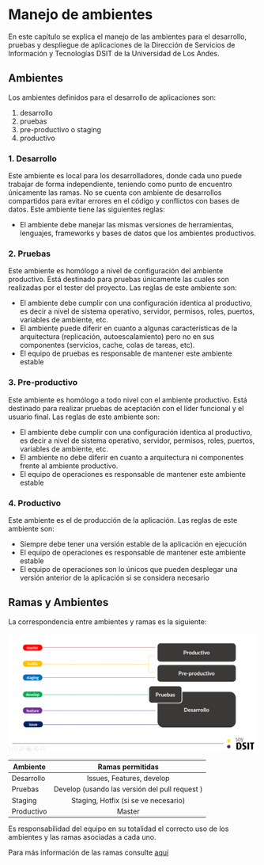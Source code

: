 # Manejo de ambientes
En este capítulo se explica el manejo de las ambientes para el desarrollo, pruebas y despliegue de aplicaciones de la Dirección de Servicios de Información y Tecnologías DSIT de la Universidad de Los Andes.

## Ambientes
Los ambientes definidos para el desarrollo de aplicaciones son:

1. desarrollo
2. pruebas
3. pre-productivo o staging
4. productivo

### 1. Desarrollo
Este ambiente es local para los desarrolladores, donde cada uno puede trabajar de forma independiente, teniendo como punto de encuentro únicamente las ramas. No se cuenta con ambiente de desarrollos compartidos para evitar errores en el código y conflictos con bases de datos. Este ambiente tiene las siguientes reglas:
  * El ambiente debe manejar las mismas versiones de herramientas, lenguajes, frameworks y bases de datos que los ambientes productivos.

### 2. Pruebas
Este ambiente es homólogo a nivel de configuración del ambiente productivo. Está destinado para pruebas únicamente las cuales son realizadas por el tester del proyecto. Las reglas de este ambiente son:
  * El ambiente debe cumplir con una configuración identica al productivo, es decir a nivel de sistema operativo, servidor, permisos, roles, puertos, variables de ambiente, etc.
  * El ambiente puede diferir en cuanto a algunas características de la arquitectura (replicación, autoescalamiento) pero no en sus componentes (servicios, cache, colas de tareas, etc).
  * El equipo de pruebas es responsable de mantener este ambiente estable

### 3. Pre-productivo
Este ambiente es homólogo a todo nivel con el ambiente productivo. Está destinado para realizar pruebas de aceptación con el líder funcional y el usuario final. Las reglas de este ambiente son:
  * El ambiente debe cumplir con una configuración identica al productivo, es decir a nivel de sistema operativo, servidor, permisos, roles, puertos, variables de ambiente, etc.
  * El ambiente no debe diferir en cuanto a arquitectura ni componentes frente al ambiente productivo.
  * El equipo de operaciones es responsable de mantener este ambiente estable

### 4. Productivo
Este ambiente es el de producción de la aplicación. Las reglas de este ambiente son:
  * Siempre debe tener una versión estable de la aplicación en ejecución  
  * El equipo de operaciones es responsable de mantener este ambiente estable
  * El equipo de operaciones son lo únicos que pueden desplegar una versión anterior de la aplicación si se considera necesario

## Ramas y Ambientes
La correspondencia entre ambientes y ramas es la siguiente:

![Branches and environments](../assets/img/branches_envs.PNG "Ramas y ambientes")

| Ambiente      | Ramas permitidas |
| ------------- |:----------------:|
| Desarrollo    | Issues, Features, develop |
| Pruebas       | Develop (usando las versión del pull request )|
| Staging       | Staging, Hotfix (si se ve necesario)|
| Productivo    | Master|

Es responsabilidad del equipo en su totalidad el correcto uso de los ambientes y las ramas asociadas a cada uno.

Para más información de las ramas consulte [aquí](./BRANCHES.md)

